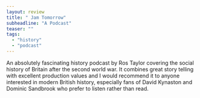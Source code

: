 ```yaml
---
layout: review
title: " Jam Tomorrow"
subheadline: "A Podcast"
teaser: ""
tags:
  - "history"
  - "podcast"
---
```


An absolutely fascinating history podcast by Ros Taylor covering the social history of
Britain after the second world war. It combines great story telling with excellent
production values and I would recommend it to anyone interested in modern British 
history, especially fans of David Kynaston and Dominic Sandbrook who prefer to 
listen rather than read.
